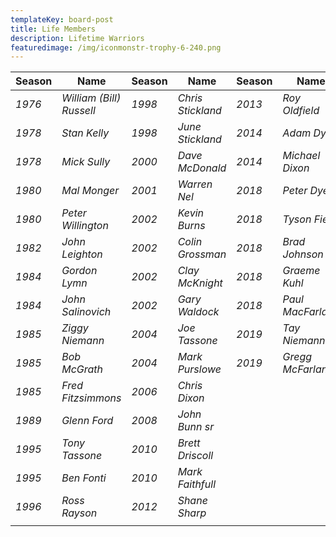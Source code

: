 ```yaml
---
templateKey: board-post
title: Life Members
description: Lifetime Warriors
featuredimage: /img/iconmonstr-trophy-6-240.png
---
```

| **Season** | **Name**                 | **Season** | **Name**          | **Season** | **Name**          |
| ---------- | ------------------------ | ---------- | ----------------- | ---------- | ----------------- |
| *1976*     | *William (Bill) Russell* | *1998*     | *Chris Stickland* | *2013*     | *Roy Oldfield*    |
| *1978*     | *Stan Kelly*             | *1998*     | *June Stickland*  | *2014*     | *Adam Dyer*       |
| *1978*     | *Mick Sully*             | *2000*     | *Dave McDonald*   | *2014*     | *Michael Dixon*   |
| *1980*     | *Mal Monger*             | *2001*     | *Warren Nel*      | *2018*     | *Peter Dyer*      |
| *1980*     | *Peter Willington*       | *2002*     | *Kevin Burns*     | *2018*     | *Tyson Fiest*     |
| *1982*     | *John Leighton*          | *2002*     | *Colin Grossman*  | *2018*     | *Brad Johnson*    |
| *1984*     | *Gordon Lymn*            | *2002*     | *Clay McKnight*   | *2018*     | *Graeme Kuhl*     |
| *1984*     | *John Salinovich*        | *2002*     | *Gary Waldock*    | *2018*     | *Paul MacFarlane* |
| *1985*     | *Ziggy Niemann*          | *2004*     | *Joe Tassone*     | *2019*     | *Tay Niemann*     |
| *1985*     | *Bob McGrath*            | *2004*     | *Mark Purslowe*   | *2019*     | *Gregg McFarlane* |
| *1985*     | *Fred Fitzsimmons*       | *2006*     | *Chris Dixon*     |            |                   |
| *1989*     | *Glenn Ford*             | *2008*     | *John Bunn sr*    |            |                   |
| *1995*     | *Tony Tassone*           | *2010*     | *Brett Driscoll*  |            |                   |
| *1995*     | *Ben Fonti*              | *2010*     | *Mark Faithfull*  |            |                   |
| *1996*     | *Ross Rayson*            | *2012*     | *Shane Sharp*     |            |                   |
|            |                          |            |                   |            |                   |
